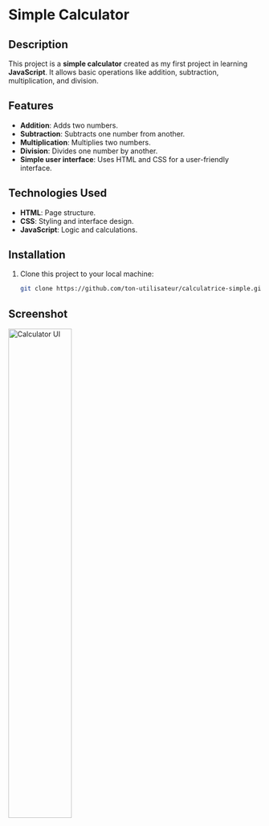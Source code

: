 # Simple Calculator

## Description

This project is a **simple calculator** created as my first project in learning **JavaScript**. It allows basic operations like addition, subtraction, multiplication, and division.

## Features

- **Addition**: Adds two numbers.
- **Subtraction**: Subtracts one number from another.
- **Multiplication**: Multiplies two numbers.
- **Division**: Divides one number by another.
- **Simple user interface**: Uses HTML and CSS for a user-friendly interface.

## Technologies Used

- **HTML**: Page structure.
- **CSS**: Styling and interface design.
- **JavaScript**: Logic and calculations.

## Installation

1. Clone this project to your local machine:

   ```bash
   git clone https://github.com/ton-utilisateur/calculatrice-simple.git

## Screenshot

<!-- ![screenshot](assets/image.jpg) -->
<img align="center" src="assets/image.jpg" alt="Calculator UI" style="width: 50%;"/>

